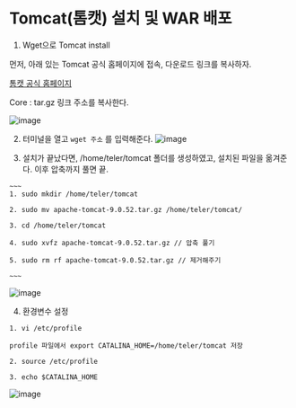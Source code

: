 
# Tomcat(톰캣) 설치 및 WAR 배포

  1.  Wget으로 Tomcat install

   먼저, 아래 있는 Tomcat 공식 홈페이지에 접속, 다운로드 링크를 복사하자.

   [톰캣 공식 홈페이지](https://tomcat.apache.org/download-90.cgi)
   
   Core : tar.gz 링크 주소를 복사한다.
   
   ![image](https://user-images.githubusercontent.com/79154652/147619917-5b874e89-0ba5-4bde-8139-df373016ea20.png)

   
  2. 터미널을 열고 `wget 주소` 를 입력해준다.
    ![image](https://img1.daumcdn.net/thumb/R1280x0/?scode=mtistory2&fname=https%3A%2F%2Fblog.kakaocdn.net%2Fdn%2FbJWTf6%2FbtrcXjG4Q6l%2FpeF5TqQGUyQGHZ2vISaeSK%2Fimg.png)
  
  
  3. 설치가 끝났다면, /home/teler/tomcat 폴더를 생성하였고, 설치된 파일을 옮겨준다. 이후 압축까지 풀면 끝.
    
    ~~~
    1. sudo mkdir /home/teler/tomcat
    
    2. sudo mv apache-tomcat-9.0.52.tar.gz /home/teler/tomcat/
    
    3. cd /home/teler/tomcat
    
    4. sudo xvfz apache-tomcat-9.0.52.tar.gz // 압축 풀기
    
    5. sudo rm rf apache-tomcat-9.0.52.tar.gz // 제거해주기
    
    ~~~
    
   ![image](https://user-images.githubusercontent.com/79154652/147620151-34220c53-e420-411a-99a3-ab0bbab63610.png)


  4. 환경변수 설정

   ~~~
   1. vi /etc/profile 
   
   profile 파일에서 export CATALINA_HOME=/home/teler/tomcat 저장
   
   2. source /etc/profile
   
   3. echo $CATALINA_HOME
   ~~~
   
   ![image](https://user-images.githubusercontent.com/79154652/147620282-0a3b798f-72d5-4c36-9878-e6010a2495ed.png)
